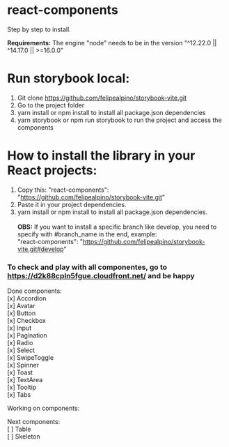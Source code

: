 # react-components

Step by step to install.

**Requirements:** The engine "node" needs to be in the version "^12.22.0 || ^14.17.0 || >=16.0.0"

# Run storybook local:

1. Git clone https://github.com/felipealpino/storybook-vite.git
2. Go to the project folder
3. yarn install or npm install to install all package.json dependencies
4. yarn storybook or npm run storybook to run the project and access the components

# How to install the library in your React projects:

1. Copy this: "react-components": "https://github.com/felipealpino/storybook-vite.git"
2. Paste it in your project dependencies.
3. yarn install or npm install to install all package.json dependencies.
   <br><br>
   **OBS:** If you want to install a specific branch like develop, you need to specify with #branch_name in the end, example:  
   "react-components": "https://github.com/felipealpino/storybook-vite.git#develop"

### To check and play with all componentes, go to https://d2k88cpln5fgue.cloudfront.net/ and be happy

Done components: <br>
[x] Accordion <br>
[x] Avatar <br>
[x] Button <br>
[x] Checkbox <br>
[x] Input <br>
[x] Pagination <br>
[x] Radio <br>
[x] Select <br>
[x] SwipeToggle <br>
[x] Spinner <br>
[x] Toast <br>
[x] TextArea <br>
[x] Tooltip <br>
[x] Tabs <br>

Working on components: <br>

Next components: <br>
[ ] Table <br>
[ ] Skeleton <br>
